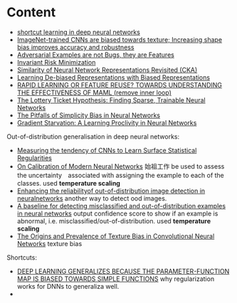 # Content
- [shortcut learning in deep neural networks](https://github.com/YHJYH/Machine_Learning/blob/main/projects/Master_Thesis/papers/shortcut_learning_in_deep_NN.md#shortcut-learning-in-deep-neural-networks)
- [ImageNet-trained CNNs are biased towards texture; Increasing shape bias improves accuracy and robustness](https://github.com/YHJYH/Machine_Learning/blob/main/projects/Master_Thesis/papers/bias_towards_texture.md#imagenet-trained-cnns-are-biased-towards-texture-increasing-shape-bias-improves-accuracy-and-robustness)
- [Adversarial Examples are not Bugs, they are Features](https://github.com/YHJYH/Machine_Learning/blob/main/projects/Master_Thesis/papers/adversarial_examples_are_features.md#adversarial-examples-are-not-bugs-they-are-features)
- [Invariant Risk Minimization](https://github.com/YHJYH/Machine_Learning/blob/main/projects/Master_Thesis/papers/IRM.md#invariant-risk-minimization)
- [Similarity of Neural Network Representations Revisited (CKA)](https://github.com/YHJYH/Machine_Learning/blob/main/projects/Master_Thesis/papers/similarity_of_NN_CKA.md#similarity-of-neural-network-representations-revisited)
- [Learning De-biased Representations with Biased Representations](https://github.com/YHJYH/Machine_Learning/blob/main/projects/Master_Thesis/papers/learn_debias.md#learning-de-biased-representations-with-biased-representations)
- [RAPID LEARNING OR FEATURE REUSE? TOWARDS UNDERSTANDING THE EFFECTIVENESS OF MAML (remove inner loop)](https://github.com/YHJYH/Machine_Learning/blob/main/projects/Master_Thesis/papers/remove_inner_loop.md#rapid-learning-or-feature-reuse-towards-understanding-the-effectiveness-of-maml)
- [The Lottery Ticket Hypothesis: Finding Sparse, Trainable Neural Networks](https://github.com/YHJYH/Machine_Learning/blob/main/projects/Master_Thesis/papers/lottery_ticket.md#the-lottery-ticket-hypothesis-finding-sparse-trainable-neural-networks)
- [The Pitfalls of Simplicity Bias in Neural Networks](https://github.com/YHJYH/Machine_Learning/blob/main/projects/Master_Thesis/papers/pitfall.md#the-pitfalls-of-simplicity-bias-in-neural-networks)
- [Gradient Starvation: A Learning Proclivity in Neural Networks](https://github.com/YHJYH/Machine_Learning/blob/main/projects/Master_Thesis/papers/gradient_starvation.md#gradient-starvation-a-learning-proclivity-in-neural-networks)


Out-of-distribution generalisation in deep neural networks:
- [Measuring the tendency of CNNs to Learn Surface Statistical Regularities](https://github.com/YHJYH/Machine_Learning/blob/main/projects/Master_Thesis/papers/Surface_Statistical_Regularities.md#measuring-the-tendency-of-cnns-to-learn-surface-statistical-regularities) 
- [On Calibration of Modern Neural Networks](https://github.com/YHJYH/Machine_Learning/blob/main/projects/Master_Thesis/papers/temp_scaling.md#on-calibration-of-modern-neural-networks) 始祖工作 be used to assess the uncertainty　associated with assigning the example to each of the classes. used **temperature scaling**
- [Enhancing the reliabilityof out-of-distribution image detection in neuralnetworks](https://github.com/YHJYH/Machine_Learning/blob/main/projects/Master_Thesis/papers/ODIN.md#enhancing-the-reliability-of-out-of-distribution-image-detection-in-neural-networks) another way to detect ood images.
- [A baseline for detecting misclassified and out-of-distribution examples in neural networks](https://github.com/YHJYH/Machine_Learning/blob/main/projects/Master_Thesis/papers/miclassied_or_ood.md#a-baseline-for-detecting-misclassified-and-out-of-distribution-examples-in-neural-networks) output confidence score to show if an example is abnormal, i.e. misclassified/out-of-distribution. used **temperature scaling**
- [The Origins and Prevalence of Texture Bias in Convolutional Neural Networks](https://github.com/YHJYH/Machine_Learning/blob/main/projects/Master_Thesis/papers/texture_bias.md#the-origins-and-prevalence-of-texture-bias-in-convolutional-neural-networks) texture bias


Shortcuts:
- [DEEP LEARNING GENERALIZES BECAUSE THE PARAMETER-FUNCTION MAP IS BIASED TOWARDS SIMPLE FUNCTIONS](https://github.com/YHJYH/Machine_Learning/blob/main/projects/Master_Thesis/papers/PARAMETER_FUNCTION_MAP_IS_BIASED_TOWARDS_SIMPLE_FUNCTIONS.md#deep-learning-generalizes-because-the-parameter-function-map-is-biased-towards-simple-functions) why regularization works for DNNs to generaliza well.
- 
